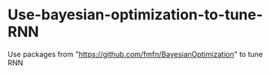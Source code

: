 # Use-bayesian-optimization-to-tune-RNN
Use packages from "https://github.com/fmfn/BayesianOptimization" to tune RNN
